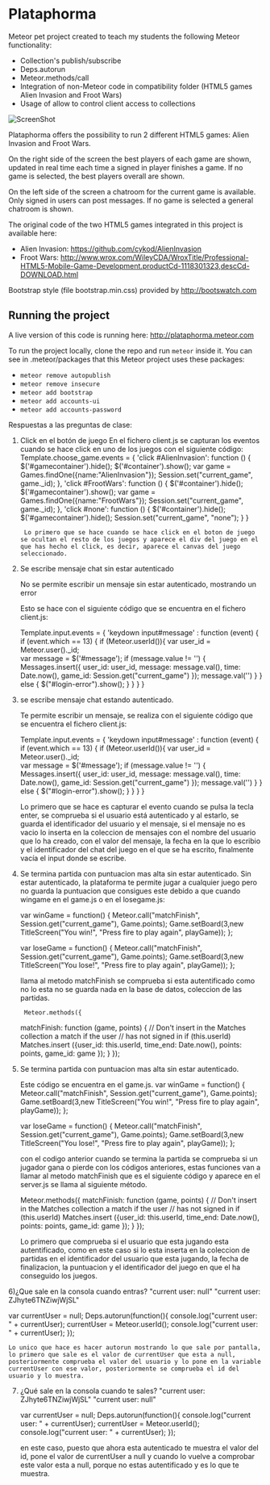 Plataphorma
===========

Meteor pet project created to teach my students the following Meteor functionality: 

* Collection's publish/subscribe 
* Deps.autorun 
* Meteor.methods/call 
* Integration of non-Meteor code in compatibility folder (HTML5 games Alien Invasion and Froot Wars)
* Usage of allow to control client access to collections

![ScreenShot](/screenshot.png)


Plataphorma offers the possibility to run 2 different HTML5 games: Alien Invasion and Froot Wars. 

On the right side of the screen the best players of each game are shown, updated in real time each time a signed in player finishes a game. If no game is selected, the best players overall are shown.

On the left side of the screen a chatroom for the current game is available. Only signed in users can post messages. If no game is selected a general chatroom is shown.

The original code of the two HTML5 games integrated in this project is available here:
* Alien Invasion: https://github.com/cykod/AlienInvasion
* Froot Wars: http://www.wrox.com/WileyCDA/WroxTitle/Professional-HTML5-Mobile-Game-Development.productCd-1118301323,descCd-DOWNLOAD.html

Bootstrap style (file bootstrap.min.css) provided by http://bootswatch.com


Running the project
-------------------

A live version of this code is running here: http://plataphorma.meteor.com

To run the project locally, clone the repo and run ```meteor``` inside it. You can see in .meteor/packages that this Meteor project uses these packages:
* ```meteor remove autopublish```
* ```meteor remove insecure```
* ```meteor add bootstrap```
* ```meteor add accounts-ui```
* ```meteor add accounts-password```




Respuestas a las preguntas de clase:

1) Click en el botón de juego 
	En el fichero client.js se capturan los eventos cuando se hace click en uno de los juegos con el siguiente código:
	Template.choose_game.events = {
		'click #AlienInvasion': function () {
		$('#gamecontainer').hide();
		$('#container').show();
		var game = Games.findOne({name:"AlienInvasion"});
		Session.set("current_game", game._id);
		},
		'click #FrootWars': function () {
		$('#container').hide();
		$('#gamecontainer').show();
		var game = Games.findOne({name:"FrootWars"});
		Session.set("current_game", game._id);
		},
		'click #none': function () {
		$('#container').hide();
		$('#gamecontainer').hide();
		Session.set("current_game", "none");
		}
	}
	
		Lo primero que se hace cuando se hace click en el boton de juego se ocultan el resto de los juegos y aparece el div del juego en el 		que has hecho el click, es decir, aparece el canvas del juego seleccionado.
2) Se escribe mensaje chat sin estar autenticado
 
	No se permite escribir un mensaje sin estar autenticado, mostrando un error 
	
	Esto se hace con el siguiente código que se encuentra en el fichero client.js:
	
	Template.input.events = {
    'keydown input#message' : function (event) {
	if (event.which == 13) { 
	    if (Meteor.userId()){
		var user_id = Meteor.user()._id;	    
		var message = $('#message');
		if (message.value != '') {
		    Messages.insert({
			user_id: user_id,
			message: message.val(),
			time: Date.now(),
			game_id: Session.get("current_game")
		    });
		    message.val('')
		}
	    }
	    else {
		$("#login-error").show();
	    }
	}
    }
	}

3) se escribe mensaje chat estando autenticado. 

	Te permite escribir un mensaje, se realiza con el siguiente código que se encuentra el fichero client.js:
	
	Template.input.events = {
    'keydown input#message' : function (event) {
	if (event.which == 13) { 
	    if (Meteor.userId()){
		var user_id = Meteor.user()._id;	    
		var message = $('#message');
		if (message.value != '') {
		    Messages.insert({
			user_id: user_id,
			message: message.val(),
			time: Date.now(),
			game_id: Session.get("current_game")
		    });
		    message.val('')
		}
	    }
	    else {
		$("#login-error").show();
	    }
	}
    }
	}
	
	Lo primero que se hace es capturar el evento cuando se pulsa la tecla enter, se comprueba si el usuario está autenticado y al estarlo, 		se guarda el identificador del usuario y el mensaje, si el mensaje no es vacio lo inserta en la coleccion de mensajes con el nombre 	del usuario que lo ha creado, con el valor del mensaje, la fecha en la que lo escribio y  el identificador del chat del juego en el 	que se ha escrito, finalmente vacía el input donde se escribe. 

4) Se termina partida con puntuacion mas alta sin estar autenticado. 
	Sin estar autenticado, la plataforma te permite jugar a cualquier juego pero no guarda la puntuacion que consigues este debido a que 		cuando wingame en el game.js o en el losegame.js:
	
	var winGame = function() {
    Meteor.call("matchFinish", Session.get("current_game"), Game.points);
    Game.setBoard(3,new TitleScreen("You win!", 
                                    "Press fire to play again",
                                    playGame));
	};
	
	var loseGame = function() {
    Meteor.call("matchFinish", Session.get("current_game"), Game.points);
    Game.setBoard(3,new TitleScreen("You lose!", 
                                    "Press fire to play again",
                                    playGame));
	};
	
	llama al metodo matchFinish se comprueba si esta autentificado como no lo esta no se guarda nada en la base de datos, coleccion de 		las partidas. 
	
		Meteor.methods({
    matchFinish: function (game, points) {
	// Don't insert in the Matches collection a match if the user
	// has not signed in
	if (this.userId)
	    Matches.insert ({user_id: this.userId, 
			     time_end: Date.now(),
			     points: points,
			     game_id: game
			    });
    }
	});
	
5) Se termina partida con puntuacion mas alta sin estar autenticado.
	
 	Este código se encuentra en el game.js.
	var winGame = function() {
    Meteor.call("matchFinish", Session.get("current_game"), Game.points);
    Game.setBoard(3,new TitleScreen("You win!", 
                                    "Press fire to play again",
                                    playGame));
	};
	
	var loseGame = function() {
    Meteor.call("matchFinish", Session.get("current_game"), Game.points);
    Game.setBoard(3,new TitleScreen("You lose!", 
                                    "Press fire to play again",
                                    playGame));
	};
	
	con el codigo anterior cuando se termina la partida se comprueba si un jugador gana  o pierde con los códigos anteriores, estas 	    funciones van a llamar al metodo matchFinish que es el siguiente código y aparece en el server.js se llama al siguiente método. 

	
	Meteor.methods({
    matchFinish: function (game, points) {
	// Don't insert in the Matches collection a match if the user
	// has not signed in
	if (this.userId)
	    Matches.insert ({user_id: this.userId, 
			     time_end: Date.now(),
			     points: points,
			     game_id: game
			    });
    }
	});
	
	Lo primero que comprueba si el usuario que esta jugando esta autentificado, como en este caso si lo esta inserta en la coleccion de 	partidas en el identificador del usuario que esta jugando, la fecha de finalizacion, la puntuacion y el identificador del juego en que 		el ha conseguido los juegos. 

6)¿Que sale en la consola cuando entras?
 "current user: null"
 "current user: ZJhyte6TNZiwjWjSL"
 
 var currentUser = null;
	Deps.autorun(function(){
		console.log("current user: " + currentUser);
		currentUser = Meteor.userId();
		console.log("current user: " + currentUser);
	});
	
	Lo unico que hace es hacer autorun mostrando lo que sale por pantalla, lo primero que sale es el valor de currentUser que esta a null, posteriormente comprueba el valor del usuario y lo pone en la variable currentUser con ese valor, posteriormente se comprueba el id del usuario y lo muestra. 
 
7) ¿Qué sale en la consola cuando te sales?
	"current user: ZJhyte6TNZiwjWjSL"
	"current user: null"
	
	var currentUser = null;
	Deps.autorun(function(){
		console.log("current user: " + currentUser);
		currentUser = Meteor.userId();
		console.log("current user: " + currentUser);
	});
	
	en este caso, puesto que ahora esta autenticado te muestra el valor del id,  pone el valor de currentUser a null y cuando lo vuelve a comprobar este valor esta a null, porque no estas autentificado y es lo que te muestra. 
	
	

